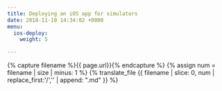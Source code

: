 ```yaml
---
title: Deploying an iOS app for simulators
date: 2018-11-10 14:34:02 +0000
menu:
  ios-deploy:
    weight: 5

---
```

{% capture filename %}{{ page.url}}{% endcapture %}
{% assign num = filename | size | minus: 1 %}
{% translate_file {{ filename | slice: 0, num | replace_first:'/','' | append: ".md" }} %}
